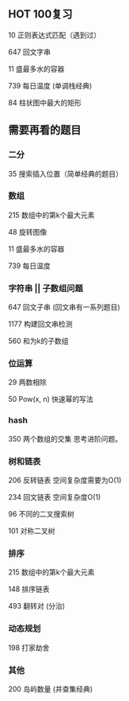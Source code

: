 ## HOT 100复习

10 正则表达式匹配（遇到过）

647 回文字串

11 盛最多水的容器

739 每日温度 (单调栈经典)

84 柱状图中最大的矩形



## 需要再看的题目

### 二分

35 搜索插入位置（简单经典的题目）



### 数组

215 数组中的第k个最大元素

48 旋转图像

11 盛最多水的容器

739 每日温度

### 字符串 || 子数组问题

647 回文子串 (回文串有一系列题目)

1177 构建回文串检测

 560 和为k的子数组 

### 位运算

29 两数相除

50 Pow(x, n) 快速幂的写法



### hash

350 两个数组的交集  思考进阶问题。



### 树和链表

206 反转链表 空间复杂度需要为O(1)

234 回文链表 空间复杂度O(1)

96 不同的二叉搜索树

101 对称二叉树



### 排序

215 数组中的第k个最大元素

148 排序链表

493 翻转对  (分治)

### 动态规划

198 打家劫舍



### 其他

200 岛屿数量 (并查集经典)